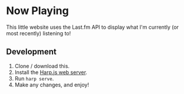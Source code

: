 # Now Playing
This little website uses the Last.fm API to display what I'm currently (or most recently) listening to!

## Development
1. Clone / download this.
2. Install the [Harp.js web server](http://harpjs.com/).
3. Run `harp serve`.
4. Make any changes, and enjoy!
